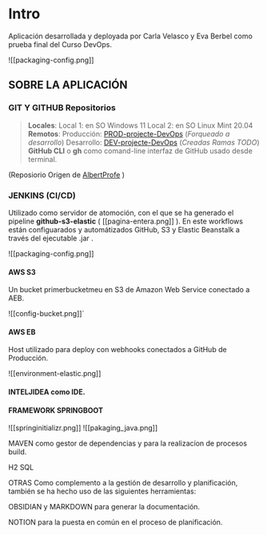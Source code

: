 
# Intro

Aplicación desarrollada y deployada por Carla Velasco y Eva Berbel como prueba final del Curso DevOps.

![[packaging-config.png]]



## SOBRE LA APLICACIÓN

### GIT Y GITHUB Repositorios

>  **Locales**:
> 	Local 1: en SO Windows 11
> 	Local 2: en SO Linux Mint 20.04
> **Remotos**:
>		Producción: [PROD-projecte-DevOps](https://github.com/carla-velasco7e4/PROD-projecte-DevOps)  (_Forqueado a desarrollo_)
>		Desarrollo: [DEV-projecte-DevOps](https://github.com/Berbelev/DEV-projecte-DevOps) (_Creadas Ramas TODO_)
	**GitHub CLI** o **gh** como comand-line interfaz de GitHub usado desde terminal.

(Reposiorio Origen  de [AlbertProfe](https://github.com/AlbertProfe/libraryH2command) )

### JENKINS (CI/CD) 

Utilizado como servidor de atomoción, con el que se ha generado el pipeline **github-s3-elastic** ( [[pagina-entera.png]] ).
En este workflows están configuarados y automátizados GitHub, S3 y Elastic Beanstalk a través del ejecutable .jar .

![[packaging-config.png]]

#### AWS S3
Un bucket primerbucketmeu en S3 de Amazon Web Service conectado a  AEB.

![[config-bucket.png]]`

#### AWS EB
Host utilizado para deploy con webhooks conectados a GitHub de Producción.

![[environment-elastic.png]]


#### INTELJIDEA como IDE.

#### FRAMEWORK SPRINGBOOT 

![[springinitializr.png]]
![[pakaging_java.png]]


MAVEN como gestor de dependencias y para la realizacíon de procesos build.

H2 SQL


OTRAS 
Como complemento a la gestión de desarrollo y planificación, también se ha hecho uso de las siguientes herramientas:


OBSIDIAN y MARKDOWN para generar la documentación.

NOTION para la puesta en común en el proceso de planificación.